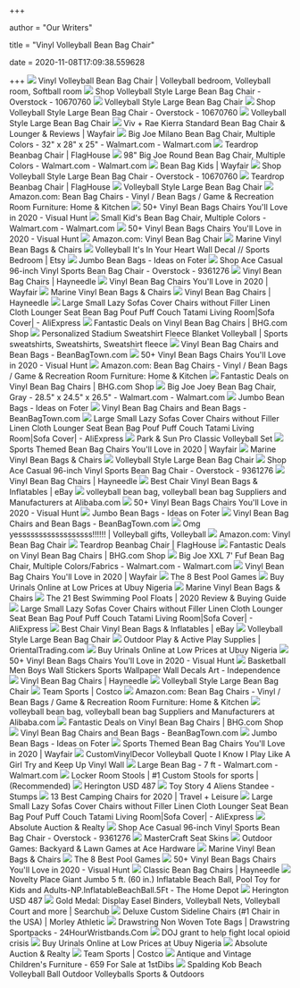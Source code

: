 +++
        
author = "Our Writers"
        
title = "Vinyl Volleyball Bean Bag Chair"
        
date = 2020-11-08T17:09:38.559628
        
+++
[ ![](https://i.pinimg.com/474x/60/ae/85/60ae85f3c61a7544f033eac6db688480.jpg)](https://i.pinimg.com/474x/60/ae/85/60ae85f3c61a7544f033eac6db688480.jpg) Vinyl Volleyball Bean Bag Chair | Volleyball bedroom, Volleyball room,  Softball room
[ ![](https://ak1.ostkcdn.com/images/products/10670760/Volleyball-Style-Large-Bean-Bag-Chair-59f1806a-d29a-4065-bd94-b36f73be44f1_600.jpg?impolicy=medium)](https://ak1.ostkcdn.com/images/products/10670760/Volleyball-Style-Large-Bean-Bag-Chair-59f1806a-d29a-4065-bd94-b36f73be44f1_600.jpg?impolicy=medium) Shop Volleyball Style Large Bean Bag Chair - Overstock - 10670760
[ ![](https://www.turbobeds.com/image/cache/catalog/Gallery/Bean-Bags/Voleyball-11-1000x750.jpg)](https://www.turbobeds.com/image/cache/catalog/Gallery/Bean-Bags/Voleyball-11-1000x750.jpg) Volleyball Style Large Bean Bag Chair
[ ![](https://ak1.ostkcdn.com/images/products/10670760/Volleyball-Style-Large-Bean-Bag-Chair-618d09fe-e13d-4c31-86ec-4b49af1eb5c3_600.jpg?impolicy=medium)](https://ak1.ostkcdn.com/images/products/10670760/Volleyball-Style-Large-Bean-Bag-Chair-618d09fe-e13d-4c31-86ec-4b49af1eb5c3_600.jpg?impolicy=medium) Shop Volleyball Style Large Bean Bag Chair - Overstock - 10670760
[ ![](https://www.turbobeds.com/image/cache/catalog/Gallery/Bean-Bags/Voleyball-10-1000x750.jpg)](https://www.turbobeds.com/image/cache/catalog/Gallery/Bean-Bags/Voleyball-10-1000x750.jpg) Volleyball Style Large Bean Bag Chair
[ ![](https://secure.img1-fg.wfcdn.com/im/44634255/compr-r85/3206/32065544/kierra-standard-bean-bag-chair-lounger.jpg)](https://secure.img1-fg.wfcdn.com/im/44634255/compr-r85/3206/32065544/kierra-standard-bean-bag-chair-lounger.jpg) Viv + Rae Kierra Standard Bean Bag Chair & Lounger & Reviews | Wayfair
[ ![](https://i5.walmartimages.com/asr/7a112091-197a-48d9-9e58-6503ee0041c2_1.ee22dbd743135855c15fa10d50f5ec7a.jpeg?odnWidth=612&odnHeight=612&odnBg=ffffff)](https://i5.walmartimages.com/asr/7a112091-197a-48d9-9e58-6503ee0041c2_1.ee22dbd743135855c15fa10d50f5ec7a.jpeg?odnWidth=612&odnHeight=612&odnBg=ffffff) Big Joe Milano Bean Bag Chair, Multiple Colors - 32" x 28" x 25" -  Walmart.com - Walmart.com
[ ![](https://www.flaghouse.com/productImages/image.axd/i.40216/w.600/h.600/xm.0/Teardrop+Beanbag+Chair_.jpg)](https://www.flaghouse.com/productImages/image.axd/i.40216/w.600/h.600/xm.0/Teardrop+Beanbag+Chair_.jpg) Teardrop Beanbag Chair | FlagHouse
[ ![](https://i5.walmartimages.com/asr/f772d4f0-6718-49ee-8324-f7ac52cb33c2_1.b3545b1224164c0a3aeb8f31c550ebf4.jpeg?odnWidth=612&odnHeight=612&odnBg=ffffff)](https://i5.walmartimages.com/asr/f772d4f0-6718-49ee-8324-f7ac52cb33c2_1.b3545b1224164c0a3aeb8f31c550ebf4.jpeg?odnWidth=612&odnHeight=612&odnBg=ffffff) 98" Big Joe Round Bean Bag Chair, Multiple Colors - Walmart.com -  Walmart.com
[ ![](https://secure.img1-fg.wfcdn.com/im/47078362/resize-h310-w310%5Ecompr-r85/9514/95145083/large-bean-bag-sofa.jpg)](https://secure.img1-fg.wfcdn.com/im/47078362/resize-h310-w310%5Ecompr-r85/9514/95145083/large-bean-bag-sofa.jpg) Bean Bag Kids | Wayfair
[ ![](https://ak1.ostkcdn.com/images/products/10670760/Volleyball-Style-Large-Bean-Bag-Chair-7614872a-40bd-4df7-bdf6-f0d35252a201_600.jpg?impolicy=medium)](https://ak1.ostkcdn.com/images/products/10670760/Volleyball-Style-Large-Bean-Bag-Chair-7614872a-40bd-4df7-bdf6-f0d35252a201_600.jpg?impolicy=medium) Shop Volleyball Style Large Bean Bag Chair - Overstock - 10670760
[ ![](https://www.flaghouse.com/productImages/image.axd/i.40216/a.1/w.1000/h.1000/Teardrop+Beanbag+Chair_XL.jpg)](https://www.flaghouse.com/productImages/image.axd/i.40216/a.1/w.1000/h.1000/Teardrop+Beanbag+Chair_XL.jpg) Teardrop Beanbag Chair | FlagHouse
[ ![](https://www.turbobeanbag.com/image/cache/catalog/Gallery/Bean-Bags/Voleyball-3-700x700.jpg)](https://www.turbobeanbag.com/image/cache/catalog/Gallery/Bean-Bags/Voleyball-3-700x700.jpg) Volleyball Style Large Bean Bag Chair
[ ![](https://m.media-amazon.com/images/I/61GXQaCVqDL._AC_UL320_.jpg)](https://m.media-amazon.com/images/I/61GXQaCVqDL._AC_UL320_.jpg) Amazon.com: Bean Bag Chairs - Vinyl / Bean Bags / Game & Recreation Room  Furniture: Home & Kitchen
[ ![](https://visualhunt.com/photos/11/vinyl-bean-bag-chair.jpg)](https://visualhunt.com/photos/11/vinyl-bean-bag-chair.jpg) 50+ Vinyl Bean Bags Chairs You'll Love in 2020 - Visual Hunt
[ ![](https://i5.walmartimages.com/asr/a7145911-5065-4e59-ab7b-f769232027a2.b5642f05a4ef98b2bc1f0cc642c0f94e.jpeg)](https://i5.walmartimages.com/asr/a7145911-5065-4e59-ab7b-f769232027a2.b5642f05a4ef98b2bc1f0cc642c0f94e.jpeg) Small Kid's Bean Bag Chair, Multiple Colors - Walmart.com - Walmart.com
[ ![](https://visualhunt.com/photos/11/vinyl-bean-bag-chairs-4.jpg?s=wh2)](https://visualhunt.com/photos/11/vinyl-bean-bag-chairs-4.jpg?s=wh2) 50+ Vinyl Bean Bags Chairs You'll Love in 2020 - Visual Hunt
[ ![](https://m.media-amazon.com/images/I/81lmc7FeGZL._AC_UY218_.jpg)](https://m.media-amazon.com/images/I/81lmc7FeGZL._AC_UY218_.jpg) Amazon.com: Vinyl Bean Bag Chair
[ ![](http://thelinenstore.com/uploads/bean-bag-large-solid.jpg)](http://thelinenstore.com/uploads/bean-bag-large-solid.jpg) Marine Vinyl Bean Bags & Chairs
[ ![](https://i.etsystatic.com/5675519/r/il/6a78cd/1609492339/il_570xN.1609492339_4lvt.jpg)](https://i.etsystatic.com/5675519/r/il/6a78cd/1609492339/il_570xN.1609492339_4lvt.jpg) Volleyball It's In Your Heart Wall Decal // Sports Bedroom | Etsy
[ ![](https://foter.com/photos/title/jumbo-bean-bags.jpg)](https://foter.com/photos/title/jumbo-bean-bags.jpg) Jumbo Bean Bags - Ideas on Foter
[ ![](https://ak1.ostkcdn.com/images/products/9361276/Ace-Casual-96-inch-Vinyl-Sports-Bean-Bag-Chair-87e3215c-9792-41aa-8c75-af0711cee911.jpg)](https://ak1.ostkcdn.com/images/products/9361276/Ace-Casual-96-inch-Vinyl-Sports-Bean-Bag-Chair-87e3215c-9792-41aa-8c75-af0711cee911.jpg) Shop Ace Casual 96-inch Vinyl Sports Bean Bag Chair - Overstock - 9361276
[ ![](https://content.haycdn.com/mgen/master:AMEU019.jpg?is=400,400,0xffffff)](https://content.haycdn.com/mgen/master:AMEU019.jpg?is=400,400,0xffffff) Vinyl Bean Bag Chairs | Hayneedle
[ ![](https://secure.img1-fg.wfcdn.com/im/49428731/resize-h240-w240%5Ecompr-r85/1282/12823084/default_name.jpg)](https://secure.img1-fg.wfcdn.com/im/49428731/resize-h240-w240%5Ecompr-r85/1282/12823084/default_name.jpg) Vinyl Bean Bag Chairs You'll Love in 2020 | Wayfair
[ ![](http://thelinenstore.com/uploads/bean-bag-chair.jpg)](http://thelinenstore.com/uploads/bean-bag-chair.jpg) Marine Vinyl Bean Bags & Chairs
[ ![](https://content.haycdn.com/mgen/master:AMEU010.jpg?is=400,400,0xffffff)](https://content.haycdn.com/mgen/master:AMEU010.jpg?is=400,400,0xffffff) Vinyl Bean Bag Chairs | Hayneedle
[ ![](https://ae01.alicdn.com/kf/Hdf253fb3649649b5bbfadebe686ad1bcG/Large-Small-Lazy-Sofas-Cover-Chairs-without-Filler-Linen-Cloth-Lounger-Seat-Bean-Bag-Pouf-Puff.jpg_960x960.jpg)](https://ae01.alicdn.com/kf/Hdf253fb3649649b5bbfadebe686ad1bcG/Large-Small-Lazy-Sofas-Cover-Chairs-without-Filler-Linen-Cloth-Lounger-Seat-Bean-Bag-Pouf-Puff.jpg_960x960.jpg) Large Small Lazy Sofas Cover Chairs without Filler Linen Cloth Lounger Seat  Bean Bag Pouf Puff Couch Tatami Living Room|Sofa Cover| - AliExpress
[ ![](https://images.prod.meredith.com/product/530bd1aad473462002071a2152de193e/1574940503027/m/bean-bag-chair-trule-teen-color-cobblestone-leather-look-vinyl-size-x-large)](https://images.prod.meredith.com/product/530bd1aad473462002071a2152de193e/1574940503027/m/bean-bag-chair-trule-teen-color-cobblestone-leather-look-vinyl-size-x-large) Fantastic Deals on Vinyl Bean Bag Chairs | BHG.com Shop
[ ![](https://i.pinimg.com/originals/3b/6b/f5/3b6bf5c8c4951c3cce4d42523d7a69a4.jpg)](https://i.pinimg.com/originals/3b/6b/f5/3b6bf5c8c4951c3cce4d42523d7a69a4.jpg) Personalized Stadium Sweatshirt Fleece Blanket Volleyball | Sports  sweatshirts, Sweatshirts, Sweatshirt fleece
[ ![](http://www.beanbagtown.com/3084-home_default/bean-bag-chair-benny-banana-sm.jpg)](http://www.beanbagtown.com/3084-home_default/bean-bag-chair-benny-banana-sm.jpg) Vinyl Bean Bag Chairs and Bean Bags - BeanBagTown.com
[ ![](https://visualhunt.com/photos/11/bean-bag-chair-29.jpg)](https://visualhunt.com/photos/11/bean-bag-chair-29.jpg) 50+ Vinyl Bean Bags Chairs You'll Love in 2020 - Visual Hunt
[ ![](https://m.media-amazon.com/images/I/712YT11XhpL._AC_UL320_.jpg)](https://m.media-amazon.com/images/I/712YT11XhpL._AC_UL320_.jpg) Amazon.com: Bean Bag Chairs - Vinyl / Bean Bags / Game & Recreation Room  Furniture: Home & Kitchen
[ ![](https://images.prod.meredith.com/product/dc900383b9e0ef3f7210459b5937c00c/1586793801284/m/medium-vinyl-bean-bag-chair-navy-gold-medal)](https://images.prod.meredith.com/product/dc900383b9e0ef3f7210459b5937c00c/1586793801284/m/medium-vinyl-bean-bag-chair-navy-gold-medal) Fantastic Deals on Vinyl Bean Bag Chairs | BHG.com Shop
[ ![](https://i5.walmartimages.com/asr/acb8eb2f-f07e-47e6-8896-fe3de8f2b44f_2.b64c5098b36cf5e4f9f8738d2da0e5fe.jpeg)](https://i5.walmartimages.com/asr/acb8eb2f-f07e-47e6-8896-fe3de8f2b44f_2.b64c5098b36cf5e4f9f8738d2da0e5fe.jpeg) Big Joe Joey Bean Bag Chair, Gray - 28.5" x 24.5" x 26.5" - Walmart.com -  Walmart.com
[ ![](https://foter.com/photos/243/gold-medal-jumbo-leather-like-vinyl-round-bean-bag-chair-overstock-tm-shopping-big-discounts-on-gold-medal-bean-lounge-bags.jpg?s=t)](https://foter.com/photos/243/gold-medal-jumbo-leather-like-vinyl-round-bean-bag-chair-overstock-tm-shopping-big-discounts-on-gold-medal-bean-lounge-bags.jpg?s=t) Jumbo Bean Bags - Ideas on Foter
[ ![](http://www.beanbagtown.com/3119-home_default/bean-bag-chair-blue-sparkle-m.jpg)](http://www.beanbagtown.com/3119-home_default/bean-bag-chair-blue-sparkle-m.jpg) Vinyl Bean Bag Chairs and Bean Bags - BeanBagTown.com
[ ![](http://ae01.alicdn.com/kf/H9aeb2415454a4c5aae7ecd0f380250783.jpg)](http://ae01.alicdn.com/kf/H9aeb2415454a4c5aae7ecd0f380250783.jpg) Large Small Lazy Sofas Cover Chairs without Filler Linen Cloth Lounger Seat  Bean Bag Pouf Puff Couch Tatami Living Room|Sofa Cover| - AliExpress
[ ![](https://richmedia.ca-richimage.com/ImageDelivery/imageService?profileId=12026540&id=1426514&recipeId=728)](https://richmedia.ca-richimage.com/ImageDelivery/imageService?profileId=12026540&id=1426514&recipeId=728) Park & Sun Pro Classic Volleyball Set
[ ![](https://secure.img1-fg.wfcdn.com/im/35034258/resize-h160-w160%5Ecompr-r85/1274/127460144/Sports+Large+Faux+Leather+Outdoor+Friendly+Bean+Bag+Cover.jpg)](https://secure.img1-fg.wfcdn.com/im/35034258/resize-h160-w160%5Ecompr-r85/1274/127460144/Sports+Large+Faux+Leather+Outdoor+Friendly+Bean+Bag+Cover.jpg) Sports Themed Bean Bag Chairs You'll Love in 2020 | Wayfair
[ ![](http://thelinenstore.com/uploads/bean-bag-wedge.jpg)](http://thelinenstore.com/uploads/bean-bag-wedge.jpg) Marine Vinyl Bean Bags & Chairs
[ ![](https://www.turbobeds.com/image/cache/catalog/Gallery/Bean-Bags/Voleyball-7-1000x750.jpg)](https://www.turbobeds.com/image/cache/catalog/Gallery/Bean-Bags/Voleyball-7-1000x750.jpg) Volleyball Style Large Bean Bag Chair
[ ![](https://ak1.ostkcdn.com/images/products/9361276/Ace-Casual-96-inch-Vinyl-Sports-Bean-Bag-Chair-99790426-1eee-4ca3-9675-74152901adfd_600.jpg?impolicy=medium)](https://ak1.ostkcdn.com/images/products/9361276/Ace-Casual-96-inch-Vinyl-Sports-Bean-Bag-Chair-99790426-1eee-4ca3-9675-74152901adfd_600.jpg?impolicy=medium) Shop Ace Casual 96-inch Vinyl Sports Bean Bag Chair - Overstock - 9361276
[ ![](https://content.haycdn.com/mgen/master:AMEU028.jpg?is=400,400,0xffffff)](https://content.haycdn.com/mgen/master:AMEU028.jpg?is=400,400,0xffffff) Vinyl Bean Bag Chairs | Hayneedle
[ ![](https://i.ebayimg.com/images/g/wi8AAOSw-yJcO-Y4/s-l300.jpg)](https://i.ebayimg.com/images/g/wi8AAOSw-yJcO-Y4/s-l300.jpg) Best Chair Vinyl Bean Bags & Inflatables | eBay
[ ![](https://s.alicdn.com/@sc01/kf/UT8XvYoXypaXXagOFbXH.jpg_300x300.jpg)](https://s.alicdn.com/@sc01/kf/UT8XvYoXypaXXagOFbXH.jpg_300x300.jpg) volleyball bean bag, volleyball bean bag Suppliers and Manufacturers at  Alibaba.com
[ ![](https://visualhunt.com/photos/11/acessentials-vinil-bean-bag-chairs-for-kids-and-teens-grey.jpg)](https://visualhunt.com/photos/11/acessentials-vinil-bean-bag-chairs-for-kids-and-teens-grey.jpg) 50+ Vinyl Bean Bags Chairs You'll Love in 2020 - Visual Hunt
[ ![](https://foter.com/photos/243/82-gold-medal-jumbo-leather-like-vinyl-round-bean-bag-chair-shopping-big-discounts-on-gold-medal-bean-lounge-bags.jpg?s=t)](https://foter.com/photos/243/82-gold-medal-jumbo-leather-like-vinyl-round-bean-bag-chair-shopping-big-discounts-on-gold-medal-bean-lounge-bags.jpg?s=t) Jumbo Bean Bags - Ideas on Foter
[ ![](http://www.beanbagtown.com/c/45-category_default/vinyl-bean-bag-chairs.jpg)](http://www.beanbagtown.com/c/45-category_default/vinyl-bean-bag-chairs.jpg) Vinyl Bean Bag Chairs and Bean Bags - BeanBagTown.com
[ ![](https://i.pinimg.com/originals/22/48/e4/2248e44cbb8743b9498e3ad10320fc88.png)](https://i.pinimg.com/originals/22/48/e4/2248e44cbb8743b9498e3ad10320fc88.png) Omg yessssssssssssssssss!!!!!! | Volleyball gifts, Volleyball
[ ![](https://m.media-amazon.com/images/I/71pf-cLhwYL._AC_UY218_.jpg)](https://m.media-amazon.com/images/I/71pf-cLhwYL._AC_UY218_.jpg) Amazon.com: Vinyl Bean Bag Chair
[ ![](https://www.flaghouse.com/productImages/image.axd/i.5568/w.175/h.175/xm.0/Brown+Sales+Beanbag+Chair+-+Medium_P.jpg)](https://www.flaghouse.com/productImages/image.axd/i.5568/w.175/h.175/xm.0/Brown+Sales+Beanbag+Chair+-+Medium_P.jpg) Teardrop Beanbag Chair | FlagHouse
[ ![](https://images.prod.meredith.com/product/c67118f6c853cd3396f5b079f93f89f9/1586793800646/m/medium-vinyl-bean-bag-chair-blue-gold-medal)](https://images.prod.meredith.com/product/c67118f6c853cd3396f5b079f93f89f9/1586793800646/m/medium-vinyl-bean-bag-chair-blue-gold-medal) Fantastic Deals on Vinyl Bean Bag Chairs | BHG.com Shop
[ ![](https://i5.walmartimages.com/asr/88f89b7e-495a-4e66-8246-4c84ebe7ebb6_1.b0aa1fae119cebb8bd0cb566cf32b672.jpeg)](https://i5.walmartimages.com/asr/88f89b7e-495a-4e66-8246-4c84ebe7ebb6_1.b0aa1fae119cebb8bd0cb566cf32b672.jpeg) Big Joe XXL 7' Fuf Bean Bag Chair, Multiple Colors/Fabrics - Walmart.com -  Walmart.com
[ ![](https://secure.img1-fg.wfcdn.com/im/62253018/resize-h240-w240%5Ecompr-r85/6614/66140952/default_name.jpg)](https://secure.img1-fg.wfcdn.com/im/62253018/resize-h240-w240%5Ecompr-r85/6614/66140952/default_name.jpg) Vinyl Bean Bag Chairs You'll Love in 2020 | Wayfair
[ ![](https://www.tripsavvy.com/thmb/9d13dLvhlXHJ6yIPcETXggJrt_8=/1001x751/smart/filters:no_upscale()/DunnritePoolSportpoolbasketball-5a820960ff1b780037322d83.jpg)](https://www.tripsavvy.com/thmb/9d13dLvhlXHJ6yIPcETXggJrt_8=/1001x751/smart/filters:no_upscale()/DunnritePoolSportpoolbasketball-5a820960ff1b780037322d83.jpg) The 8 Best Pool Games
[ ![](https://www.u-buy.com.ng/productimg/?image=aHR0cHM6Ly9pbWFnZXMtbmEuc3NsLWltYWdlcy1hbWF6b24uY29tL2ltYWdlcy9JLzYxVjhtOW1MQTFMLl9TUzQwMF8uanBn.jpg)](https://www.u-buy.com.ng/productimg/?image=aHR0cHM6Ly9pbWFnZXMtbmEuc3NsLWltYWdlcy1hbWF6b24uY29tL2ltYWdlcy9JLzYxVjhtOW1MQTFMLl9TUzQwMF8uanBn.jpg) Buy Urinals Online at Low Prices at Ubuy Nigeria
[ ![](http://thelinenstore.com/uploads/bean-bag-tear-drop.jpg)](http://thelinenstore.com/uploads/bean-bag-tear-drop.jpg) Marine Vinyl Bean Bags & Chairs
[ ![](https://funsunwater.com/i/pool-floats.png)](https://funsunwater.com/i/pool-floats.png) The 21 Best Swimming Pool Floats | 2020 Review & Buying Guide
[ ![](https://ae01.alicdn.com/kf/H371dd3b0d03c47af98bdb6b64d6ce0acD/Large-Small-Lazy-Sofas-Cover-Chairs-without-Filler-Linen-Cloth-Lounger-Seat-Bean-Bag-Pouf-Puff.jpg_960x960.jpg)](https://ae01.alicdn.com/kf/H371dd3b0d03c47af98bdb6b64d6ce0acD/Large-Small-Lazy-Sofas-Cover-Chairs-without-Filler-Linen-Cloth-Lounger-Seat-Bean-Bag-Pouf-Puff.jpg_960x960.jpg) Large Small Lazy Sofas Cover Chairs without Filler Linen Cloth Lounger Seat  Bean Bag Pouf Puff Couch Tatami Living Room|Sofa Cover| - AliExpress
[ ![](https://i.ebayimg.com/images/g/tWIAAOSwSKBePBEv/s-l300.jpg)](https://i.ebayimg.com/images/g/tWIAAOSwSKBePBEv/s-l300.jpg) Best Chair Vinyl Bean Bags & Inflatables | eBay
[ ![](https://www.turbobeds.com/image/cache/catalog/Gallery/Need-for-Speed/Turbo-Bean-Bag-300x225.jpg)](https://www.turbobeds.com/image/cache/catalog/Gallery/Need-for-Speed/Turbo-Bean-Bag-300x225.jpg) Volleyball Style Large Bean Bag Chair
[ ![](https://s7.orientaltrading.com/is/image/OrientalTrading/FXBanner_808/jumbo-inflatable-volleyball~49_421.jpg)](https://s7.orientaltrading.com/is/image/OrientalTrading/FXBanner_808/jumbo-inflatable-volleyball~49_421.jpg) Outdoor Play & Active Play Supplies | OrientalTrading.com
[ ![](https://www.u-buy.com.ng/productimg/?image=aHR0cHM6Ly9pbWFnZXMtbmEuc3NsLWltYWdlcy1hbWF6b24uY29tL2ltYWdlcy9JLzcxSW91ckt4bGJMLl9TUzQwMF8uanBn.jpg)](https://www.u-buy.com.ng/productimg/?image=aHR0cHM6Ly9pbWFnZXMtbmEuc3NsLWltYWdlcy1hbWF6b24uY29tL2ltYWdlcy9JLzcxSW91ckt4bGJMLl9TUzQwMF8uanBn.jpg) Buy Urinals Online at Low Prices at Ubuy Nigeria
[ ![](https://visualhunt.com/photos/11/small-bean-bag-chair-for-kids-adults-comfortable-vinyl-1.jpg)](https://visualhunt.com/photos/11/small-bean-bag-chair-for-kids-adults-comfortable-vinyl-1.jpg) 50+ Vinyl Bean Bags Chairs You'll Love in 2020 - Visual Hunt
[ ![](http://www.independencefest.org/upload/2018/05/13/born-to-play-football-vinyl-wall-stickers-sports-decal-jr-decal-wall-stickers-sports-l-41e950c4c3b01bd4.jpg)](http://www.independencefest.org/upload/2018/05/13/born-to-play-football-vinyl-wall-stickers-sports-decal-jr-decal-wall-stickers-sports-l-41e950c4c3b01bd4.jpg) Basketball Men Boys Wall Stickers Sports Wallpaper Wall Decals Art -  Independence
[ ![](https://content.haycdn.com/mgen/master:HUD045.jpg?is=400,400,0xffffff)](https://content.haycdn.com/mgen/master:HUD045.jpg?is=400,400,0xffffff) Vinyl Bean Bag Chairs | Hayneedle
[ ![](https://www.turbobeanbag.com/image/cache/catalog/Gallery/Bean-Bags/Tennis-Ball-700x700.jpg)](https://www.turbobeanbag.com/image/cache/catalog/Gallery/Bean-Bags/Tennis-Ball-700x700.jpg) Volleyball Style Large Bean Bag Chair
[ ![](https://images.costco-static.com/ImageDelivery/imageService?profileId=12026540&imageId=100538340-847__1&recipeName=350)](https://images.costco-static.com/ImageDelivery/imageService?profileId=12026540&imageId=100538340-847__1&recipeName=350) Team Sports | Costco
[ ![](https://m.media-amazon.com/images/I/81zBtwclpDL._AC_UL320_.jpg)](https://m.media-amazon.com/images/I/81zBtwclpDL._AC_UL320_.jpg) Amazon.com: Bean Bag Chairs - Vinyl / Bean Bags / Game & Recreation Room  Furniture: Home & Kitchen
[ ![](https://s.alicdn.com/@sc01/kf/He3de04774ed04af9a1763b6f8044bdebt.png_300x300.jpg)](https://s.alicdn.com/@sc01/kf/He3de04774ed04af9a1763b6f8044bdebt.png_300x300.jpg) volleyball bean bag, volleyball bean bag Suppliers and Manufacturers at  Alibaba.com
[ ![](https://images.prod.meredith.com/product/05da68ce4338098ba96c02af148a63ab/1586793796381/m/medium-vinyl-bean-bag-chair-pink-gold-medal)](https://images.prod.meredith.com/product/05da68ce4338098ba96c02af148a63ab/1586793796381/m/medium-vinyl-bean-bag-chair-pink-gold-medal) Fantastic Deals on Vinyl Bean Bag Chairs | BHG.com Shop
[ ![](http://www.beanbagtown.com/3079-home_default/bean-bag-chair-agatha-apple-sm.jpg)](http://www.beanbagtown.com/3079-home_default/bean-bag-chair-agatha-apple-sm.jpg) Vinyl Bean Bag Chairs and Bean Bags - BeanBagTown.com
[ ![](https://foter.com/photos/243/volleyball-bean-bag-chair.jpg?s=t)](https://foter.com/photos/243/volleyball-bean-bag-chair.jpg?s=t) Jumbo Bean Bags - Ideas on Foter
[ ![](https://secure.img1-fg.wfcdn.com/im/01410934/resize-h310-w310%5Ecompr-r85/5669/56695996/standard-bean-bag-chair-lounger.jpg)](https://secure.img1-fg.wfcdn.com/im/01410934/resize-h310-w310%5Ecompr-r85/5669/56695996/standard-bean-bag-chair-lounger.jpg) Sports Themed Bean Bag Chairs You'll Love in 2020 | Wayfair
[ ![](https://m.media-amazon.com/images/I/410dyqgCaiL.jpg)](https://m.media-amazon.com/images/I/410dyqgCaiL.jpg) CustomVinylDecor Volleyball Quote I Know I Play Like A Girl Try and Keep Up  Vinyl Wall
[ ![](https://i5.walmartimages.com/asr/67d200c4-b091-4c7b-a95f-1cbff7e2b651_1.99053ed11428efb579c78bc8df1a006f.jpeg?odnWidth=612&odnHeight=612&odnBg=ffffff)](https://i5.walmartimages.com/asr/67d200c4-b091-4c7b-a95f-1cbff7e2b651_1.99053ed11428efb579c78bc8df1a006f.jpeg?odnWidth=612&odnHeight=612&odnBg=ffffff) Large Bean Bag - 7 ft - Walmart.com - Walmart.com
[ ![](https://www.morleyathletic.com/images/products/custom_folding_locker_room___time_out_stool_ma13141_3.jpg)](https://www.morleyathletic.com/images/products/custom_folding_locker_room___time_out_stool_ma13141_3.jpg) Locker Room Stools | #1 Custom Stools for sports | (Recommended)
[ ![](https://e4562b3bab94552d3378-8b56d3fc5df3caac965205c347a6c395.ssl.cf1.rackcdn.com/live_feed_image/image/1019262/large_1602033436000.jpeg)](https://e4562b3bab94552d3378-8b56d3fc5df3caac965205c347a6c395.ssl.cf1.rackcdn.com/live_feed_image/image/1019262/large_1602033436000.jpeg) Herington USD 487
[ ![](https://cdn-tp2.mozu.com/16647-25731/cms/25731/files/c86771fa-c44f-4fd6-8de5-00f366a1d026?max=360&_mzcb=_1587069047318)](https://cdn-tp2.mozu.com/16647-25731/cms/25731/files/c86771fa-c44f-4fd6-8de5-00f366a1d026?max=360&_mzcb=_1587069047318) Toy Story 4 Aliens Standee - Stumps
[ ![](https://imagesvc.meredithcorp.io/v3/mm/image?url=https%3A%2F%2Fstatic.onecms.io%2Fwp-content%2Fuploads%2Fsites%2F28%2F2020%2F05%2F14%2Fllbean-packlite-chair-LLBN-CHAIR0520.jpg)](https://imagesvc.meredithcorp.io/v3/mm/image?url=https%3A%2F%2Fstatic.onecms.io%2Fwp-content%2Fuploads%2Fsites%2F28%2F2020%2F05%2F14%2Fllbean-packlite-chair-LLBN-CHAIR0520.jpg) 13 Best Camping Chairs for 2020 | Travel + Leisure
[ ![](https://ae01.alicdn.com/kf/H9f974e43b73d4a8796994088ae31be85w/Large-Small-Lazy-Sofas-Cover-Chairs-without-Filler-Linen-Cloth-Lounger-Seat-Bean-Bag-Pouf-Puff.jpg_q50.jpg)](https://ae01.alicdn.com/kf/H9f974e43b73d4a8796994088ae31be85w/Large-Small-Lazy-Sofas-Cover-Chairs-without-Filler-Linen-Cloth-Lounger-Seat-Bean-Bag-Pouf-Puff.jpg_q50.jpg) Large Small Lazy Sofas Cover Chairs without Filler Linen Cloth Lounger Seat  Bean Bag Pouf Puff Couch Tatami Living Room|Sofa Cover| - AliExpress
[ ![](https://aarauctions.com/live/images/auction-2270/medium-123457.0_1.jpg)](https://aarauctions.com/live/images/auction-2270/medium-123457.0_1.jpg) Absolute Auction & Realty
[ ![](https://ak1.ostkcdn.com/images/products/9361276/Ace-Casual-96-inch-Vinyl-Sports-Bean-Bag-Chair-b5818e22-20be-46c4-b8df-5854adcbe20c.jpg)](https://ak1.ostkcdn.com/images/products/9361276/Ace-Casual-96-inch-Vinyl-Sports-Bean-Bag-Chair-b5818e22-20be-46c4-b8df-5854adcbe20c.jpg) Shop Ace Casual 96-inch Vinyl Sports Bean Bag Chair - Overstock - 9361276
[ ![](https://le-cdn.website-editor.net/8cdf2155a68f42ab907622faa51cdef2/dms3rep/multi/opt/01da6197-897e-4dd4-ab71-3b0c04e2d49d-640w.jpg)](https://le-cdn.website-editor.net/8cdf2155a68f42ab907622faa51cdef2/dms3rep/multi/opt/01da6197-897e-4dd4-ab71-3b0c04e2d49d-640w.jpg) MasterCraft Seat Skins
[ ![](https://cdn-tp3.mozu.com/24645-37138/cms/37138/files/91bfc9ee-0c3f-4709-903c-5263830cf9d2?max=250&quality=80&_mzcb=_1598993681023)](https://cdn-tp3.mozu.com/24645-37138/cms/37138/files/91bfc9ee-0c3f-4709-903c-5263830cf9d2?max=250&quality=80&_mzcb=_1598993681023) Outdoor Games: Backyard & Lawn Games at Ace Hardware
[ ![](http://thelinenstore.com/uploads/bean-bag-camo3.jpg)](http://thelinenstore.com/uploads/bean-bag-camo3.jpg) Marine Vinyl Bean Bags & Chairs
[ ![](https://www.tripsavvy.com/thmb/I4CkrcZMd7FJvrAv0W97P-w84ZE=/350x0/filters:no_upscale():max_bytes(150000):strip_icc()/teens-on-beach-5c29aa8dc9e77c0001cd61fb.jpg)](https://www.tripsavvy.com/thmb/I4CkrcZMd7FJvrAv0W97P-w84ZE=/350x0/filters:no_upscale():max_bytes(150000):strip_icc()/teens-on-beach-5c29aa8dc9e77c0001cd61fb.jpg) The 8 Best Pool Games
[ ![](https://visualhunt.com/photos/11/bean-bag-chair-42.jpg)](https://visualhunt.com/photos/11/bean-bag-chair-42.jpg) 50+ Vinyl Bean Bags Chairs You'll Love in 2020 - Visual Hunt
[ ![](https://content.haycdn.com/mgen/master:CT475.jpg?is=400,400,0xffffff)](https://content.haycdn.com/mgen/master:CT475.jpg?is=400,400,0xffffff) Classic Bean Bag Chairs | Hayneedle
[ ![](https://images.homedepot-static.com/productImages/e8956ad9-44a2-41b2-a43a-b47268a86c99/svn/mucticolor-novelty-place-pool-toys-np-inflatablebeachball-5ft-1f_600.jpg)](https://images.homedepot-static.com/productImages/e8956ad9-44a2-41b2-a43a-b47268a86c99/svn/mucticolor-novelty-place-pool-toys-np-inflatablebeachball-5ft-1f_600.jpg) Novelty Place Giant Jumbo 5 ft. (60 in.) Inflatable Beach Ball, Pool Toy  for Kids and Adults-NP.InflatableBeachBall.5Ft - The Home Depot
[ ![](https://e4562b3bab94552d3378-8b56d3fc5df3caac965205c347a6c395.ssl.cf1.rackcdn.com/live_feed_image/image/991792/large_1600823743000.jpeg)](https://e4562b3bab94552d3378-8b56d3fc5df3caac965205c347a6c395.ssl.cf1.rackcdn.com/live_feed_image/image/991792/large_1600823743000.jpeg) Herington USD 487
[ ![](https://images3.searchub.com/bean-bags-30010509804-wet-look.jpg)](https://images3.searchub.com/bean-bags-30010509804-wet-look.jpg) Gold Medal: Display Easel Binders, Volleyball Nets, Volleyball Court and  more | Searchub
[ ![](https://www.morleyathletic.com/images/products/deluxe_custom_sideline_chair_ma21295_7.jpg)](https://www.morleyathletic.com/images/products/deluxe_custom_sideline_chair_ma21295_7.jpg) Deluxe Custom Sideline Chairs (#1 Chair in the USA) | Morley Athletic
[ ![](https://24hourwristbands.com/components/com_virtuemart/shop_image/product/resized/Two_Tone_Wavy_Drawstring_Tote_Bags_5f63eaa2a23ef.jpg)](https://24hourwristbands.com/components/com_virtuemart/shop_image/product/resized/Two_Tone_Wavy_Drawstring_Tote_Bags_5f63eaa2a23ef.jpg) Drawstring Non Woven Tote Bags | Drawstring Sportpacks -  24HourWristbands.Com
[ ![](x-raw-image:///f54a61a29687d60a4f6b269843b8f34d650f3fb1ed75ae092b6ba60cf1733be4)](x-raw-image:///f54a61a29687d60a4f6b269843b8f34d650f3fb1ed75ae092b6ba60cf1733be4) DOJ grant to help fight local opioid crisis
[ ![](https://www.u-buy.com.ng/productimg/?image=aHR0cHM6Ly9pbWFnZXMtbmEuc3NsLWltYWdlcy1hbWF6b24uY29tL2ltYWdlcy9JLzQxbHB2QTUwNnlMLl9TUzQwMF8uanBn.jpg)](https://www.u-buy.com.ng/productimg/?image=aHR0cHM6Ly9pbWFnZXMtbmEuc3NsLWltYWdlcy1hbWF6b24uY29tL2ltYWdlcy9JLzQxbHB2QTUwNnlMLl9TUzQwMF8uanBn.jpg) Buy Urinals Online at Low Prices at Ubuy Nigeria
[ ![](https://aarauctions.com/live/images/auction-2270/medium-123455.0_1.jpg)](https://aarauctions.com/live/images/auction-2270/medium-123455.0_1.jpg) Absolute Auction & Realty
[ ![](https://mobilecontent.costco.com/live/resource/img/static-us-tiles/costconext-park-sun-sports.jpg)](https://mobilecontent.costco.com/live/resource/img/static-us-tiles/costconext-park-sun-sports.jpg) Team Sports | Costco
[ ![](https://a.1stdibscdn.com/de-sede-leather-beanbag-longue-chair-for-sale/1121189/f_178587511581336455475/17858751_master.jpg?width=768)](https://a.1stdibscdn.com/de-sede-leather-beanbag-longue-chair-for-sale/1121189/f_178587511581336455475/17858751_master.jpg?width=768) Antique and Vintage Children's Furniture - 659 For Sale at 1stDibs
[ ![](https://images-na.ssl-images-amazon.com/images/I/51udSPobvPL._SY355_.jpg)](https://images-na.ssl-images-amazon.com/images/I/51udSPobvPL._SY355_.jpg) Spalding Kob Beach Volleyball Ball Outdoor Volleyballs Sports & Outdoors
